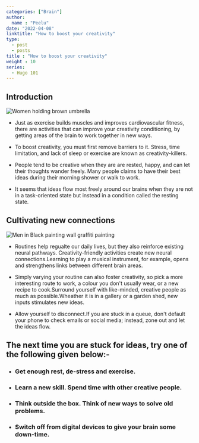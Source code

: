 ```yaml
---
categories: ["Brain"]
author:
  name : "Peelu"
date: "2022-04-08"
linktitle: "How to boost your creativity"
type: 
  - post
  - posts
title : "How to boost your creativity"
weight : 10
series:  
  - Hugo 101
---
```


## Introduction

![Women holding brown umbrella](https://images.unsplash.com/photo-1457131760772-7017c6180f05?ixlib=rb-1.2.1&ixid=MnwxMjA3fDB8MHxwaG90by1wYWdlfHx8fGVufDB8fHx8&auto=format&fit=crop&w=1153&q=80)

- Just as exercise builds muscles and improves cardiovascular fitness, there are activities that can improve your creativity conditioning, by getting areas of the brain to work together in new ways.

- To boost creativity, you must first remove barriers to it. Stress, time limitation, and lack of sleep or exercise are known as creativity-killers.
- People tend to be creative when they are are rested, happy, and can let their thoughts wander freely. Many people claims to have their best ideas during their morning shower or walk to work.
- It seems that ideas flow most freely around our brains when they are not in a task-oriented state but instead in a condition called the resting state.

## Cultivating new connections

![Men in Black painting wall graffiti painting](https://images.unsplash.com/photo-1628359355624-855775b5c9c4?ixlib=rb-1.2.1&ixid=MnwxMjA3fDB8MHxwaG90by1wYWdlfHx8fGVufDB8fHx8&auto=format&fit=crop&w=1170&q=80)

- Routines help regualte our daily lives, but they also reinforce existing neural pathways. Creativity-friendly activities create new neural connections.Learning to play a musical instrument, for example, opens and strengthens links between different brain areas.

- Simply varying your routine can also foster creativity, so pick a more interesting route to work, a colour you don't usually wear, or a new recipe to cook.Surround yourself with like-minded, creative people as much as possible.Wheather it is in a gallery or a garden shed, new inputs stimulates new  ideas.

- Allow yourself to disconnect.If you are stuck in a queue, don't default your phone to check emails or social media; instead, zone out and let the ideas flow.

## The next time you are stuck for ideas, try one of the following given below:-

- ### Get enough rest, de-stress and exercise.

- ### Learn a new skill. Spend time with other creative people.

- ### Think outside the box. Think of new ways to solve old problems.

- ### Switch off from digital devices to give your brain some down-time.




